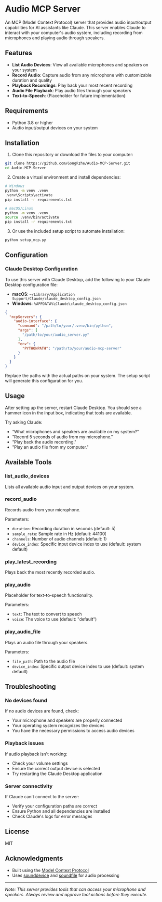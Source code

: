 # Audio MCP Server

An MCP (Model Context Protocol) server that provides audio input/output capabilities for AI assistants like Claude. This server enables Claude to interact with your computer's audio system, including recording from microphones and playing audio through speakers.



## Features

- **List Audio Devices**: View all available microphones and speakers on your system
- **Record Audio**: Capture audio from any microphone with customizable duration and quality
- **Playback Recordings**: Play back your most recent recording
- **Audio File Playback**: Play audio files through your speakers
- **Text-to-Speech**: (Placeholder for future implementation)

## Requirements

- Python 3.8 or higher
- Audio input/output devices on your system

## Installation

1. Clone this repository or download the files to your computer:

```bash
git clone https://github.com/GongRzhe/Audio-MCP-Server.git
cd Audio-MCP-Server
```

2. Create a virtual environment and install dependencies:

```bash
# Windows
python -m venv .venv
.venv\Scripts\activate
pip install -r requirements.txt

# macOS/Linux
python -m venv .venv
source .venv/bin/activate
pip install -r requirements.txt
```

3. Or use the included setup script to automate installation:

```bash
python setup_mcp.py
```

## Configuration

### Claude Desktop Configuration

To use this server with Claude Desktop, add the following to your Claude Desktop configuration file:

- **macOS**: `~/Library/Application Support/Claude/claude_desktop_config.json`
- **Windows**: `%APPDATA%\Claude\claude_desktop_config.json`

```json
{
  "mcpServers": {
    "audio-interface": {
      "command": "/path/to/your/.venv/bin/python",
      "args": [
        "/path/to/your/audio_server.py"
      ],
      "env": {
        "PYTHONPATH": "/path/to/your/audio-mcp-server"
      }
    }
  }
}
```

Replace the paths with the actual paths on your system. The setup script will generate this configuration for you.

## Usage

After setting up the server, restart Claude Desktop. You should see a hammer icon in the input box, indicating that tools are available.

Try asking Claude:

- "What microphones and speakers are available on my system?"
- "Record 5 seconds of audio from my microphone."
- "Play back the audio recording."
- "Play an audio file from my computer."

## Available Tools

### list_audio_devices

Lists all available audio input and output devices on your system.

### record_audio

Records audio from your microphone.

Parameters:
- `duration`: Recording duration in seconds (default: 5)
- `sample_rate`: Sample rate in Hz (default: 44100)
- `channels`: Number of audio channels (default: 1)
- `device_index`: Specific input device index to use (default: system default)

### play_latest_recording

Plays back the most recently recorded audio.

### play_audio

Placeholder for text-to-speech functionality.

Parameters:
- `text`: The text to convert to speech
- `voice`: The voice to use (default: "default")

### play_audio_file

Plays an audio file through your speakers.

Parameters:
- `file_path`: Path to the audio file
- `device_index`: Specific output device index to use (default: system default)

## Troubleshooting

### No devices found

If no audio devices are found, check:
- Your microphone and speakers are properly connected
- Your operating system recognizes the devices
- You have the necessary permissions to access audio devices

### Playback issues

If audio playback isn't working:
- Check your volume settings
- Ensure the correct output device is selected
- Try restarting the Claude Desktop application

### Server connectivity

If Claude can't connect to the server:
- Verify your configuration paths are correct
- Ensure Python and all dependencies are installed
- Check Claude's logs for error messages

## License

MIT

## Acknowledgments

- Built using the [Model Context Protocol](https://modelcontextprotocol.io/)
- Uses [sounddevice](https://python-sounddevice.readthedocs.io/) and [soundfile](https://pysoundfile.readthedocs.io/) for audio processing

---

*Note: This server provides tools that can access your microphone and speakers. Always review and approve tool actions before they execute.*
